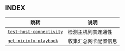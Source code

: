 ## INDEX

| 跳转 | 说明 |
| --- | --- |
| [`test-host-connectivity`](https://github.com/PokeyBoa/infra-devops-automation/tree/master/ansible/test-host-connectivity) | 检测主机列表连通性 |
| [`get-nicinfo-playbook`](https://github.com/PokeyBoa/infra-devops-automation/tree/master/ansible/get-nicinfo-playbook) | 收集汇总网卡配置信息 |

